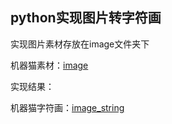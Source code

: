 ## python实现图片转字符画
实现图片素材存放在image文件夹下

机器猫素材：[image](https://github.com/yaoliu0803/Python_Experienment_Project/blob/master/image/ascii_dora.png)

实现结果：

机器猫字符画：[image_string](https://github.com/yaoliu0803/Python_Experienment_Project/blob/master/image/ascii_dora_string.png)

